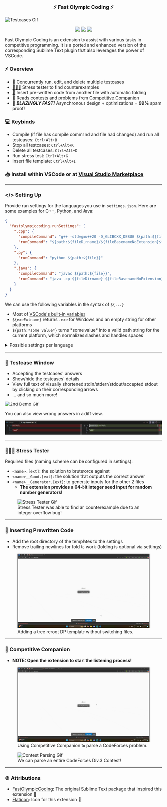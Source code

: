 <h3 align="center">⚡ Fast Olympic Coding ⚡</h3>

![Testcases Gif](media/demo.gif)

<p align="center">
<img src="https://vsmarketplacebadges.dev/version-short/sam20908.vscode-fastolympiccoding.svg">
<img src="https://vsmarketplacebadges.dev/installs-short/sam20908.vscode-fastolympiccoding.svg">
<img src="https://vsmarketplacebadges.dev/rating-short/sam20908.vscode-fastolympiccoding.svg">
</p>

Fast Olympic Coding is an extension to assist with various tasks in competitive programming. It is a ported and enhanced version of the corresponding Sublime Text plugin that also leverages the power of VSCode.

### ⚡ Overview

  - [📜](#-testcase-window) Concurrently run, edit, and delete multiple testcases
  - [👨🏻‍💻](#-stress-tester) Stress tester to find counterexamples
  - [👜](#-inserting-prewritten-code) Insert pre-written code from another file with automatic folding
  - [🛜](#-competitive-companion) Reads contests and problems from [Competitive Companion](https://github.com/jmerle/competitive-companion)
  - 🏃 ***BLAZINGLY FAST!*** Asynchronous design + optimizations = **99%** spam proof!

### 💻 Keybinds

- Compile (if file has compile command and file had changed) and run all testcases: `Ctrl+Alt+B`
- Stop all testcases: `Ctrl+Alt+K`
- Delete all testcases: `Ctrl+Alt+D`
- Run stress test: `Ctrl+Alt+G`
- Insert file template: `Ctrl+Alt+I`

### 📥 Install within VSCode or at  [Visual Studio Marketplace](https://marketplace.visualstudio.com/items?itemName=sam20908.vscode-fastolympiccoding)
---

### </> Setting Up

Provide run settings for the languages you use in `settings.json`. Here are some examples for C++, Python, and Java:
```json
{
  "fastolympiccoding.runSettings": {
    ".cpp": {
      "compileCommand": "g++ -std=gnu++20 -D_GLIBCXX_DEBUG ${path:${file}} -o ${path:${fileDirname}/${fileBasenameNoExtension}${exeExtname}}",
      "runCommand": "${path:${fileDirname}/${fileBasenameNoExtension}${exeExtname}}"
    },
    ".py": {
      "runCommand": "python ${path:${file}}"
    },
    ".java": {
      "compileCommand": "javac ${path:${file}}",
      "runCommand": "java -cp ${fileDirname} ${fileBasenameNoExtension}"
    }
  }
}
```

We can use the following variables in the syntax of `${...}`
- Most of [VSCode's built-in variables](https://code.visualstudio.com/docs/editor/variables-reference)
- `${exeExtname}` returns `.exe` for Windows and an empty string for other platforms
- `${path:*some value*}` turns \*some value\* into a valid path string for the current platform, which normalizes slashes and handles spaces

<details>
  <summary>Possible settings per language</summary>

  - `compileCommand` (optional): Command to run before `runCommand`
  - `runCommand`: Command to run the solution
  - `currentWorkingDirectory` (optional): sets the current working directory for `runCommand`
</details>

---

### 📜 Testcase Window

- Accepting the testcases' answers
- Show/hide the testcases' details
- View full text of visually shortened stdin/stderr/stdout/accepted stdout by clicking on their corresponding arrows
- ... and so much more!

<img src="media/demo_2.gif" alt="2nd Demo Gif"/>

You can also view wrong answers in a diff view.

![Diff AC Image](media/diff-ac.png)



---

### 👨🏻‍💻 Stress Tester

Required files (naming scheme can be configured in settings):
- `<name>.[ext]`: the solution to bruteforce against
- `<name>__Good.[ext]`: the solution that outputs the correct answer
- `<name>__Generator.[ext]`: to generate inputs for the other 2 files
  - **The extension provides a 64-bit integer seed input for random number generators!**

<figure>
  <img src="media/stress_tester.gif" alt="Stress Tester Gif"/>
  <figcaption>Stress Tester was able to find an counterexample due to an integer overflow bug!</figcaption>
</figure>

---

### 👜 Inserting Prewritten Code

- Add the root directory of the templates to the settings
- Remove trailing newlines for fold to work (folding is optional via settings)

<figure>
  <img src="media/insert_file_template.gif" alt="Insert File Template Gif"/>
  <figcaption>Adding a tree reroot DP template without switching files.</figcaption>
</figure>

---

### 🛜 Competitive Companion

- **NOTE: Open the extension to start the listening process!**

<figure>
  <img src="media/problem_parsing.gif" alt="Problem Parsing Gif"/>
  <figcaption>Using Competitive Companion to parse a CodeForces problem.</figcaption>
</figure>

<figure>
  <img src="media/contest_parsing.gif" alt="Contest Parsing Gif"/>
  <figcaption>We can parse an entire CodeForces Div.3 Contest!</figcaption>
</figure>

---

### © Attributions

- [FastOlympicCoding](https://github.com/Jatana/FastOlympicCoding): The original Sublime Text package that inspired this extension 💖
- [Flaticon](https://www.flaticon.com/): Icon for this extension 💖

